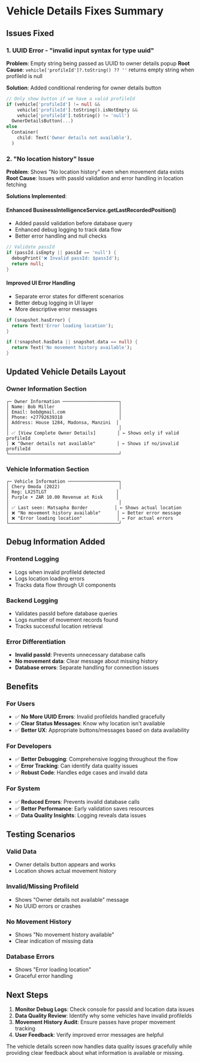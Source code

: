 # Vehicle Details Fixes Summary

## Issues Fixed

### 1. **UUID Error - "invalid input syntax for type uuid"**

**Problem**: Empty string being passed as UUID to owner details popup
**Root Cause**: `vehicle['profileId']?.toString() ?? ''` returns empty string when profileId is null

**Solution**: Added conditional rendering for owner details button
```dart
// Only show button if we have a valid profileId
if (vehicle['profileId'] != null && 
    vehicle['profileId'].toString().isNotEmpty &&
    vehicle['profileId'].toString() != 'null')
  OwnerDetailsButton(...)
else
  Container(
    child: Text('Owner details not available'),
  )
```

### 2. **"No location history" Issue**

**Problem**: Shows "No location history" even when movement data exists
**Root Cause**: Issues with passId validation and error handling in location fetching

**Solutions Implemented**:

#### **Enhanced BusinessIntelligenceService.getLastRecordedPosition()**
- Added passId validation before database query
- Enhanced debug logging to track data flow
- Better error handling and null checks

```dart
// Validate passId
if (passId.isEmpty || passId == 'null') {
  debugPrint('❌ Invalid passId: $passId');
  return null;
}
```

#### **Improved UI Error Handling**
- Separate error states for different scenarios
- Better debug logging in UI layer
- More descriptive error messages

```dart
if (snapshot.hasError) {
  return Text('Error loading location');
}

if (!snapshot.hasData || snapshot.data == null) {
  return Text('No movement history available');
}
```

## Updated Vehicle Details Layout

### **Owner Information Section**
```
┌─ Owner Information ─────────────────────┐
│ Name: Bob Miller                        │
│ Email: bob@gmail.com                    │
│ Phone: +27792639318                     │
│ Address: House 1284, Madonsa, Manzini  │
│                                         │
│ ✅ [View Complete Owner Details]        │ ← Shows only if valid profileId
│ ❌ "Owner details not available"        │ ← Shows if no/invalid profileId
└─────────────────────────────────────────┘
```

### **Vehicle Information Section**
```
┌─ Vehicle Information ───────────────────┐
│ Chery Omoda (2022)                      │
│ Reg: LX25TLGT                          │
│ Purple • ZAR 10.00 Revenue at Risk     │
│                                         │
│ ✅ Last seen: Matsapha Border          │ ← Shows actual location
│ ❌ "No movement history available"      │ ← Better error message
│ ❌ "Error loading location"             │ ← For actual errors
└─────────────────────────────────────────┘
```

## Debug Information Added

### **Frontend Logging**
- Logs when invalid profileId detected
- Logs location loading errors
- Tracks data flow through UI components

### **Backend Logging**
- Validates passId before database queries
- Logs number of movement records found
- Tracks successful location retrieval

### **Error Differentiation**
- **Invalid passId**: Prevents unnecessary database calls
- **No movement data**: Clear message about missing history
- **Database errors**: Separate handling for connection issues

## Benefits

### **For Users**
- ✅ **No More UUID Errors**: Invalid profileIds handled gracefully
- ✅ **Clear Status Messages**: Know why location isn't available
- ✅ **Better UX**: Appropriate buttons/messages based on data availability

### **For Developers**
- ✅ **Better Debugging**: Comprehensive logging throughout the flow
- ✅ **Error Tracking**: Can identify data quality issues
- ✅ **Robust Code**: Handles edge cases and invalid data

### **For System**
- ✅ **Reduced Errors**: Prevents invalid database calls
- ✅ **Better Performance**: Early validation saves resources
- ✅ **Data Quality Insights**: Logging reveals data issues

## Testing Scenarios

### **Valid Data**
- Owner details button appears and works
- Location shows actual movement history

### **Invalid/Missing ProfileId**
- Shows "Owner details not available" message
- No UUID errors or crashes

### **No Movement History**
- Shows "No movement history available"
- Clear indication of missing data

### **Database Errors**
- Shows "Error loading location"
- Graceful error handling

## Next Steps

1. **Monitor Debug Logs**: Check console for passId and location data issues
2. **Data Quality Review**: Identify why some vehicles have invalid profileIds
3. **Movement History Audit**: Ensure passes have proper movement tracking
4. **User Feedback**: Verify improved error messages are helpful

The vehicle details screen now handles data quality issues gracefully while providing clear feedback about what information is available or missing.